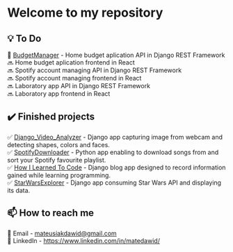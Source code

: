 # Welcome to my repository 

## 💡 To Do
🔨 [BudgetManager](https://github.com/MateDawid/BudgetManager) - Home budget aplication API in Django REST Framework\
🔜 Home budget aplication frontend in React\
🔜 Spotify account managing API in Django REST Framework\
🔜 Spotify account managing frontend in React\
🔜 Laboratory app API in Django REST Framework\
🔜 Laboratory app frontend in React
## ✔️ Finished projects
✅ [Django_Video_Analyzer](https://github.com/MateDawid/DjangoVideoAnalyzer) - Django app capturing image from webcam and detecting shapes, colors and faces.\
✅ [SpotifyDownloader](https://github.com/MateDawid/SpotifyDownloader) - Python app enabling to download songs from and sort your Spotify favourite playlist. \
✅ [How I Learned To Code](https://github.com/MateDawid/How_I_Learned_To_Code) - Django blog app designed to record information gained while learning programming.\
✅ [StarWarsExplorer](https://github.com/MateDawid/StarWarsExplorer) - Django app consuming Star Wars API and displaying its data.
## 📫 How to reach me 
📧 Email - mateusiakdawid@gmail.com \
📮 LinkedIn - https://www.linkedin.com/in/matedawid/
